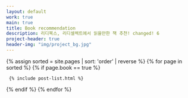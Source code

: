 ```yaml
---
layout: default
work: true
main: true
title: Book recommendation
description: 리디북스, 리디셀렉트에서 읽을만한 책 추천! changed! 6
project-header: true
header-img: "img/project_bg.jpg"
---
```


<div class="catalogue">
{% assign sorted = site.pages | sort: 'order' | reverse %}
{% for page in sorted %}
{% if page.book == true %}

     {% include post-list.html %}

{% endif %}
{% endfor %}
</div>
